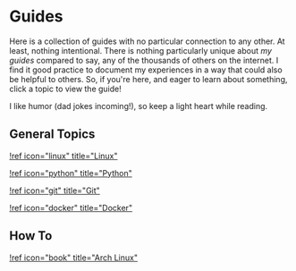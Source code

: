 # Guides

Here is a collection of guides with no particular connection to any other. At least, nothing intentional. There is nothing particularly unique about *my guides* compared to say, any of the thousands of others on the internet. I find it good practice to document my experiences in a way that could also be helpful to others. So, if you're here, and eager to learn about something, click a topic to view the guide!

I like humor (dad jokes incoming!), so keep a light heart while reading.

## General Topics

[!ref icon="linux" title="Linux"](/guides/linux)

[!ref icon="python" title="Python"](/guides/python)

[!ref icon="git" title="Git"](/guides)

[!ref icon="docker" title="Docker"](/guides)

## How To

[!ref icon="book" title="Arch Linux"](/guides)
